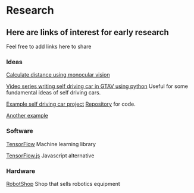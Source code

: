 # Research

## Here are links of interest for early research
Feel free to add links here to share

### Ideas

[Calculate distance using monocular vision](https://www.pyimagesearch.com/2015/01/19/find-distance-camera-objectmarker-using-python-opencv/)

[Video series writing self driving car in GTAV using python](https://www.youtube.com/playlist?list=PLQVvvaa0QuDeETZEOy4VdocT7TOjfSA8a)
Useful for some fundamental ideas of self driving cars.

[Example self driving car project](https://zhengludwig.wordpress.com/projects/self-driving-rc-car/)
[Repository](https://github.com/hamuchiwa/AutoRCCar) for code.

[Another example](http://blog.davidsingleton.org/nnrccar/)


### Software

[TensorFlow](https://www.tensorflow.org/)
Machine learning library

[TensorFlow.js](https://js.tensorflow.org/)
Javascript alternative

### Hardware

[RobotShop](https://www.robotshop.com/en/)
Shop that sells robotics equipment
